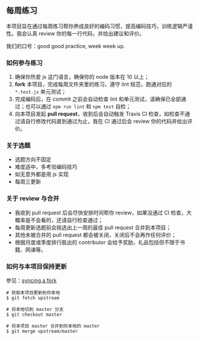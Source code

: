 ## 每周练习

本项目旨在通过每周练习帮你养成良好的编码习惯，提高编码技巧，训练逻辑严谨性。我会认真 review 你的每一行代码，并给出建议和评价。

我们的口号：good good practice, week week up.


### 如何参与练习

1. 确保你热爱 js 这门语言，确保你的 node 版本在 10 以上；
2. **fork** 本项目，完成每周文件夹里的练习，遵守 lint 规范，跑通对应的 `*.test.js` 单元测试；
2. 完成编码后，在 commit 之前会自动检查 lint 和单元测试，请确保已全部通过；也可以通过 `npm run lint` 和 `npm test` 自检；
3. 向本项目发起 **pull request**，收到后会自动触发 Travis CI 检查，如检查不通过请自行修改代码直到通过为止，我在 CI 通过后会 review 你的代码并给出评价。



### 关于选题

* 选题方向不固定
* 难度适中，多考验编码技巧
* 如无意外都是用 js 实现
* 每周三更新


### 关于 review 与合并

* 我收到 pull request 后会尽快安排时间帮你 review，如果没通过 CI 检查，大概率是不会看的，还请自行检查通过；
* 每周更新选题前会挑选出上一周的最佳 pull request 合并到本项目；
* 其他未被合并的 pull request 都会被关闭，关闭后不会再作任何评价；
* 根据月度或季度排行胜出的 contributor 会给予奖励，礼品包括但不限于书籍、网课等。


### 如何与本项目保持更新

参见：[syncing a fork](https://help.github.com/en/articles/syncing-a-fork)

```
# 获取本项目更新到你本地
$ git fetch upstream

# 将本地切到 master 分支
$ git checkout master

# 将本项目 master 合并到你本地的 master
$ git merge upstream/master
```



